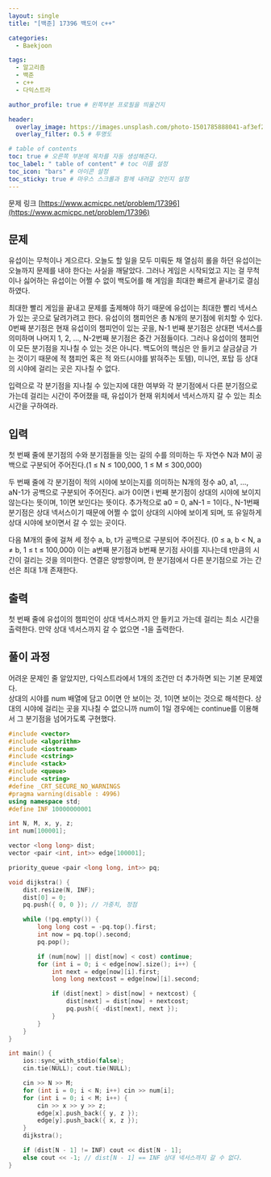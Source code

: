 ```yaml
---
layout: single
title: "[백준] 17396 백도어 c++"

categories:
  - Baekjoon

tags:
  - 알고리즘
  - 백준
  - c++
  - 다익스트라

author_profile: true # 왼쪽부분 프로필을 띄울건지

header:
  overlay_image: https://images.unsplash.com/photo-1501785888041-af3ef285b470?ixlib=rb-1.2.1&ixid=eyJhcHBfaWQiOjEyMDd9&auto=format&fit=crop&w=1350&q=80
  overlay_filter: 0.5 # 투명도

# table of contents
toc: true # 오른쪽 부분에 목차를 자동 생성해준다.
toc_label: " table of content" # toc 이름 설정
toc_icon: "bars" # 아이콘 설정
toc_sticky: true # 마우스 스크롤과 함께 내려갈 것인지 설정
---
```


문제 링크 [https://www.acmicpc.net/problem/17396](https://www.acmicpc.net/problem/17396)

## 문제

유섭이는 무척이나 게으르다. 오늘도 할 일을 모두 미뤄둔 채 열심히 롤을 하던 유섭이는 오늘까지 문제를 내야 한다는 사실을 깨달았다. 그러나 게임은 시작되었고 지는 걸 무척이나 싫어하는 유섭이는 어쩔 수 없이 백도어를 해 게임을 최대한 빠르게 끝내기로 결심하였다.

최대한 빨리 게임을 끝내고 문제를 출제해야 하기 때문에 유섭이는 최대한 빨리 넥서스가 있는 곳으로 달려가려고 한다. 유섭이의 챔피언은 총 N개의 분기점에 위치할 수 있다. 0번째 분기점은 현재 유섭이의 챔피언이 있는 곳을, N-1 번째 분기점은 상대편 넥서스를 의미하며 나머지 1, 2, ..., N-2번째 분기점은 중간 거점들이다. 그러나 유섭이의 챔피언이 모든 분기점을 지나칠 수 있는 것은 아니다. 백도어의 핵심은 안 들키고 살금살금 가는 것이기 때문에 적 챔피언 혹은 적 와드(시야를 밝혀주는 토템), 미니언, 포탑 등 상대의 시야에 걸리는 곳은 지나칠 수 없다.

입력으로 각 분기점을 지나칠 수 있는지에 대한 여부와 각 분기점에서 다른 분기점으로 가는데 걸리는 시간이 주어졌을 때, 유섭이가 현재 위치에서 넥서스까지 갈 수 있는 최소 시간을 구하여라.

## 입력

첫 번째 줄에 분기점의 수와 분기점들을 잇는 길의 수를 의미하는 두 자연수 N과 M이 공백으로 구분되어 주어진다.(1 ≤ N ≤ 100,000, 1 ≤ M ≤ 300,000)

두 번째 줄에 각 분기점이 적의 시야에 보이는지를 의미하는 N개의 정수 a0, a1, ..., aN-1가 공백으로 구분되어 주어진다. ai가 0이면 i 번째 분기점이 상대의 시야에 보이지 않는다는 뜻이며, 1이면 보인다는 뜻이다. 추가적으로 a0 = 0, aN-1 = 1이다., N-1번째 분기점은 상대 넥서스이기 때문에 어쩔 수 없이 상대의 시야에 보이게 되며, 또 유일하게 상대 시야에 보이면서 갈 수 있는 곳이다.

다음 M개의 줄에 걸쳐 세 정수 a, b, t가 공백으로 구분되어 주어진다. (0 ≤ a, b < N, a ≠ b, 1 ≤ t ≤ 100,000) 이는 a번째 분기점과 b번째 분기점 사이를 지나는데 t만큼의 시간이 걸리는 것을 의미한다. 연결은 양방향이며, 한 분기점에서 다른 분기점으로 가는 간선은 최대 1개 존재한다.

## 출력

첫 번째 줄에 유섭이의 챔피언이 상대 넥서스까지 안 들키고 가는데 걸리는 최소 시간을 출력한다. 만약 상대 넥서스까지 갈 수 없으면 -1을 출력한다.

## 풀이 과정

어려운 문제인 줄 알았지만, 다익스트라에서 1개의 조건만 더 추가하면 되는 기본 문제였다.  
상대의 시야를 num 배열에 담고 0이면 안 보이는 것, 1이면 보이는 것으로 해석한다.
상대의 시야에 걸리는 곳을 지나칠 수 없으니까 num이 1일 경우에는 continue를 이용해서 그 분기점을 넘어가도록 구현했다.

```c++
#include <vector>
#include <algorithm>
#include <iostream>
#include <cstring>
#include <stack>
#include <queue>
#include <string>
#define _CRT_SECURE_NO_WARNINGS
#pragma warning(disable : 4996)
using namespace std;
#define INF 10000000001

int N, M, x, y, z;
int num[100001];

vector <long long> dist;
vector <pair <int, int>> edge[100001];

priority_queue <pair <long long, int>> pq;

void dijkstra() {
	dist.resize(N, INF);
	dist[0] = 0;
	pq.push({ 0, 0 }); // 가중치, 정점

	while (!pq.empty()) {
		long long cost = -pq.top().first;
		int now = pq.top().second;
		pq.pop();

		if (num[now] || dist[now] < cost) continue;
		for (int i = 0; i < edge[now].size(); i++) {
			int next = edge[now][i].first;
			long long nextcost = edge[now][i].second;

			if (dist[next] > dist[now] + nextcost) {
				dist[next] = dist[now] + nextcost;
				pq.push({ -dist[next], next });
			}
		}
	}
}

int main() {
	ios::sync_with_stdio(false);
	cin.tie(NULL); cout.tie(NULL);

	cin >> N >> M;
	for (int i = 0; i < N; i++) cin >> num[i];
	for (int i = 0; i < M; i++) {
		cin >> x >> y >> z;
		edge[x].push_back({ y, z });
		edge[y].push_back({ x, z });
	}
	dijkstra();

	if (dist[N - 1] != INF) cout << dist[N - 1];
	else cout << -1; // dist[N - 1] == INF 상대 넥서스까지 갈 수 없다.
}
```

